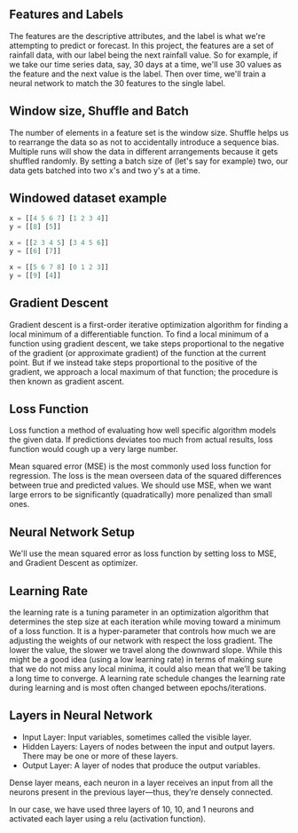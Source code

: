## Features and Labels

The features are the descriptive attributes, and the label is what we're attempting to predict or forecast. In this project,  the features are a set of rainfall data, with our label being the next rainfall value. So for example, if we take our time series data, say, 30 days at a time, we'll use 30 values as the feature and the next value is the label. Then over time, we'll train a neural network to match the 30 features to the single label.


## Window size, Shuffle and Batch

The number of elements in a feature set is the window size. Shuffle helps us to rearrange the data so as not to accidentally  introduce a sequence bias. Multiple runs will show the data in different arrangements because it gets shuffled randomly. By setting a batch size of (let's say for example) two, our data gets batched into two x's and two y's at a time.

## Windowed dataset example

```python
x = [[4 5 6 7] [1 2 3 4]]
y = [[8] [5]]

x = [[2 3 4 5] [3 4 5 6]]
y = [[6] [7]]

x = [[5 6 7 8] [0 1 2 3]]
y = [[9] [4]]
```
## Gradient Descent
Gradient descent is a first-order iterative optimization algorithm for finding a local minimum of a differentiable function. To find  a local minimum of a function using gradient descent, we take steps proportional to the negative of the gradient (or approximate gradient) of the function at the current point. But if we instead take steps proportional to the positive of the gradient, we approach a local maximum of that function; the procedure is then known as gradient ascent.

## Loss Function
Loss function a method of evaluating how well specific algorithm models the given data. If predictions deviates too much from actual results, loss function would cough up a very large number. 

Mean squared error (MSE) is the most commonly used loss function for regression. The loss is the mean overseen data of the squared differences between true and predicted values. We should use MSE, when we want large errors to be significantly (quadratically) more penalized than small ones.

## Neural Network Setup
We'll use the mean squared error as loss function by setting loss to MSE, and Gradient Descent as optimizer. 

## Learning Rate
the learning rate is a tuning parameter in an optimization algorithm that determines the step size at each iteration while moving toward a minimum of a loss function. It is a hyper-parameter that controls how much we are adjusting the weights of our network with respect the loss gradient. The lower the value, the slower we travel along the downward slope. While this might be a good idea (using a low learning rate) in terms of making sure that we do not miss any local minima, it could also mean that we’ll be taking a long time to converge. A learning rate schedule changes the learning rate during learning and is most often changed between epochs/iterations. 

## Layers in Neural Network

* Input Layer: Input variables, sometimes called the visible layer.
* Hidden Layers: Layers of nodes between the input and output layers. There may be one or more of these layers.
* Output Layer: A layer of nodes that produce the output variables.

Dense layer means, each neuron in a layer receives an input from all the neurons present in the previous layer—thus, they’re densely connected. 

In our case, we have used three layers of 10, 10, and 1 neurons and activated each layer using a relu (activation function).














